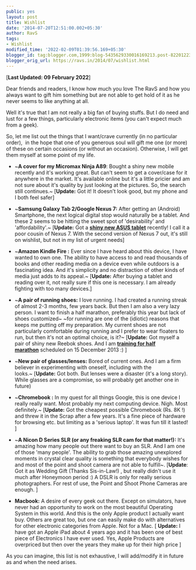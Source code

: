 ```yaml
---
public: yes
layout: post
title: Wishlist
date: '2014-07-20T12:51:00.002+05:30'
author: RavS 
tags:
- Wishlist
modified_time: '2022-02-09T01:39:56.169+05:30' 
blogger_id: tag:blogger.com,1999:blog-5435629330016169213.post-8220122353422445177 
blogger_orig_url: https://ravs.in/2014/07/wishlist.html
---
```


\[**Last Updated: 09 February 2022**\]

  

Dear friends and readers, I know how much you love The RavS and how you always want to gift him something but are not able to get hold of it as he never seems to like anything at all.

  

Well it's true that I am not really a big fan of buying stuffs. But I do need and lust for a few things, particularly electronic items (you can't expect much from a geek). 

  

So, let me list out the things that I want/crave currently (in no particular order),  in the hope that one of you generous soul will gift me one (or more) of these on certain occasions (or without an occasion). Otherwise, I will get them myself at some point of my life.

  

-   ~**A cover for my Micromax Ninja A89**: Bought a shiny new mobile recently and it's working great. But can't seem to get a cover/case for it anywhere in the market. It's available online but it's a little pricier and am not sure about it's quality by just looking at the pictures. So, the search still continues.~ \[**Update:** Got it! It doesn't look good, but my phone and I both feel safer\]

-   ~**Samsung Galaxy Tab 2/Google Nexus 7:** After getting an (Android) Smartphone, the next logical digital stop would naturally be a tablet. And these 2 seems to be hitting the sweet spot of 'desirability' and 'affordability'.~ \[**Update:** Got a **[shiny new ASUS tablet](https://medium.com/new-media/d08a958ff08a)** recently! I call it a poor cousin of Nexus 7. With the second version of Nexus 7 out, it's still on wishlist, but not in my list of urgent needs\]

-   ~**Amazon Kindle Fire :** Ever since I have heard about this device, I have wanted to own one. The ability to have access to and read thousands of books and other reading media on a device even while outdoors is a fascinating idea. And it's simplicity and no distraction of other kinds of media just adds to its appeal.~ \[**Update:** After buying a tablet and reading over it, not really sure if this one is necessary. I am already fighting with too many devices.\]

-   ~**A pair of running shoes:** I love running. I had created a running streak of almost 2-3 months, few years back. But then I am also a very lazy person. I want to finish a half marathon, preferably this year but lack of shoes customized~ ~for running are one of the (idiotic) reasons that keeps me putting off my preparation. My current shoes are not particularly comfortable during running and I prefer to wear floaters to run, but then it's not an optimal choice, is it?~ \[**Update:** Got myself a pair of shiny new Reebok shoes. And I am **[training for half marathon](http://running4mates.wordpress.com/)** scheduled on 15 December 2013 :) \]

-   ~**New pair of glasses/lenses:** Bored of current ones. And I am a firm believer in experimenting with oneself, including with the looks.~ \[**Update:** Got both. But lenses were a disaster (it's a long story). While glasses are a compromise, so will probably get another one in future)

-   ~**Chromebook :** In my quest for all things Google, this is one device I really really want. Most probably my next computing device. Nigh. Most definitely.~ \[**Update:** Got the cheapest possible Chromebook (Rs. 8K !) and threw it in the Scrap after a few years. It's a fine piece of hardware for browsing etc. but limiting as a 'serious laptop'. It was fun till it lasted! \]

-   ~**A Nicon D Series SLR (or any freaking SLR cam for that matter!):** It's amazing how many people out there want to buy an SLR. And I am one of those 'many people'. The ability to grab those amazing unexplored moments in crystal clear quality is something that everybody wishes for and most of the point and shoot camera are not able to fulfill~. \[**Update**: Got it as Wedding Gift (Thanks Sis-in-Law!) , but really didn't use it much after Honeymoon period :) A DSLR is only for really serious photographers. For rest of use, the Point and Shoot Phone Cameras are enough. \]

-   **Macbook:** A desire of every geek out there. Except on simulators, have never had an opportunity to work on the most beautiful Operating System in this world. And this is the only Apple product I actually want buy. Others are great too, but one can easily make do with alternatives for other electronic categories from Apple. Not for a Mac. \[ **Update:** I have got an Apple iPad about 4 years ago and it has been one of best piece of Electronics I have ever used. Yes, Apple Products are overpriced but then over the years they make up for their high price \]

  

As you can imagine, this list is not exhaustive, I will add/modify it in future as and when the need arises.
